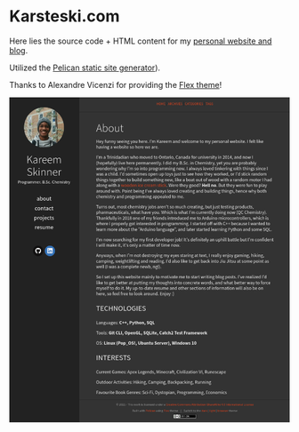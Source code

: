 # Karsteski.com

Here lies the source code + HTML content for my [personal website and blog](https://www.karsteski.com).

Utilized the [Pelican static site generator](https://blog.getpelican.com/)).

Thanks to Alexandre Vicenzi for providing the [Flex theme](https://github.com/alexandrevicenzi/Flex)!

![*Screenshot*](website-screenshot.png)
